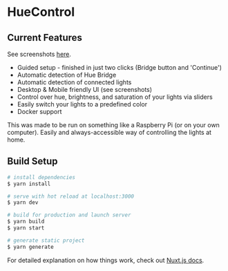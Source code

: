 # HueControl
## Current Features
See screenshots [here](https://github.com/chhoumann/HueControl/issues/1).

* Guided setup - finished in just two clicks (Bridge button and 'Continue')
* Automatic detection of Hue Bridge
* Automatic detection of connected lights
* Desktop & Mobile friendly UI (see screenshots)
* Control over hue, brightness, and saturation of your lights via sliders
* Easily switch your lights to a predefined color
* Docker support

This was made to be run on something like a Raspberry Pi (or on your own computer). Easily and always-accessible way of controlling the lights at home.


## Build Setup

```bash
# install dependencies
$ yarn install

# serve with hot reload at localhost:3000
$ yarn dev

# build for production and launch server
$ yarn build
$ yarn start

# generate static project
$ yarn generate
```

For detailed explanation on how things work, check out [Nuxt.js docs](https://nuxtjs.org).
